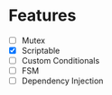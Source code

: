 # Features

- [ ] Mutex
- [X] Scriptable
- [ ] Custom Conditionals
- [ ] FSM
- [ ] Dependency Injection